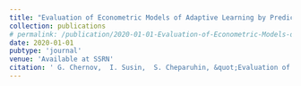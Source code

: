 ```yaml
---
title: "Evaluation of Econometric Models of Adaptive Learning by Predictive Measures"
collection: publications
# permalink: /publication/2020-01-01-Evaluation-of-Econometric-Models-of-Adaptive-Learning-by-Predictive-Measures
date: 2020-01-01
pubtype: 'journal'
venue: 'Available at SSRN'
citation: ' G. Chernov,  I. Susin,  S. Cheparuhin, &quot;Evaluation of Econometric Models of Adaptive Learning by Predictive Measures.&quot; Available at SSRN, 2020.'
---
```

<!-- Use [Google Scholar](https://scholar.google.com/scholar?q=Evaluation+of+Econometric+Models+of+Adaptive+Learning+by+Predictive+Measures){:target="_blank"} for full citation -->